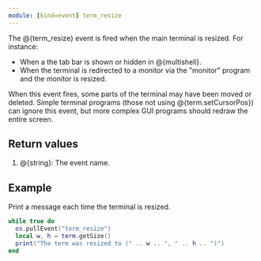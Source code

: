 ```yaml
---
module: [kind=event] term_resize
---
```


The @{term_resize} event is fired when the main terminal is resized. For instance:
 - When a the tab bar is shown or hidden in @{multishell}.
 - When the terminal is redirected to a monitor via the "monitor" program and the monitor is resized.

When this event fires, some parts of the terminal may have been moved or deleted. Simple terminal programs (those
not using @{term.setCursorPos}) can ignore this event, but more complex GUI programs should redraw the entire screen.

## Return values
1. @{string}: The event name.

## Example
Print a message each time the terminal is resized.

```lua
while true do
  os.pullEvent("term_resize")
  local w, h = term.getSize()
  print("The term was resized to (" .. w .. ", " .. h .. ")")
end
```
